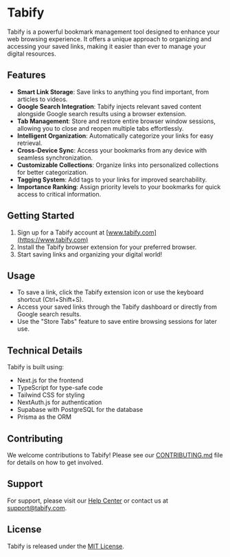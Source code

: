 # Tabify

Tabify is a powerful bookmark management tool designed to enhance your web browsing experience. It offers a unique approach to organizing and accessing your saved links, making it easier than ever to manage your digital resources.

## Features

- **Smart Link Storage**: Save links to anything you find important, from articles to videos.
- **Google Search Integration**: Tabify injects relevant saved content alongside Google search results using a browser extension.
- **Tab Management**: Store and restore entire browser window sessions, allowing you to close and reopen multiple tabs effortlessly.
- **Intelligent Organization**: Automatically categorize your links for easy retrieval.
- **Cross-Device Sync**: Access your bookmarks from any device with seamless synchronization.
- **Customizable Collections**: Organize links into personalized collections for better categorization.
- **Tagging System**: Add tags to your links for improved searchability.
- **Importance Ranking**: Assign priority levels to your bookmarks for quick access to critical information.

## Getting Started

1. Sign up for a Tabify account at [www.tabify.com](https://www.tabify.com)
2. Install the Tabify browser extension for your preferred browser.
3. Start saving links and organizing your digital world!

## Usage

- To save a link, click the Tabify extension icon or use the keyboard shortcut (Ctrl+Shift+S).
- Access your saved links through the Tabify dashboard or directly from Google search results.
- Use the "Store Tabs" feature to save entire browsing sessions for later use.

## Technical Details

Tabify is built using:
- Next.js for the frontend
- TypeScript for type-safe code
- Tailwind CSS for styling
- NextAuth.js for authentication
- Supabase with PostgreSQL for the database
- Prisma as the ORM

## Contributing

We welcome contributions to Tabify! Please see our [CONTRIBUTING.md](CONTRIBUTING.md) file for details on how to get involved.

## Support

For support, please visit our [Help Center](https://help.tabify.com) or contact us at support@tabify.com.

## License

Tabify is released under the [MIT License](LICENSE).

